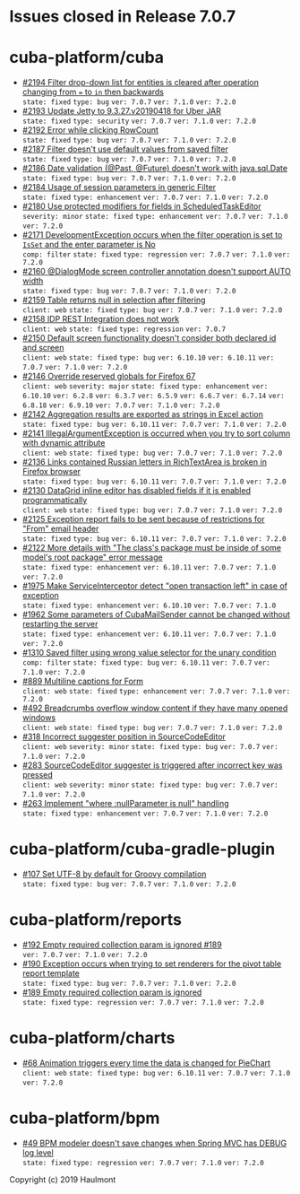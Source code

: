 # Issues closed in Release 7.0.7

# cuba-platform/cuba

* [#2194 Filter drop-down list for entities is cleared after operation сhanging  from `=` to `in` then backwards](https://github.com/cuba-platform/cuba/issues/2194) \
    `state: fixed` `type: bug` `ver: 7.0.7` `ver: 7.1.0` `ver: 7.2.0` 
* [#2193 Update Jetty to 9.3.27.v20190418 for Uber JAR](https://github.com/cuba-platform/cuba/issues/2193) \
    `state: fixed` `type: security` `ver: 7.0.7` `ver: 7.1.0` `ver: 7.2.0` 
* [#2192 Error while clicking RowCount](https://github.com/cuba-platform/cuba/issues/2192) \
    `state: fixed` `type: bug` `ver: 7.0.7` `ver: 7.1.0` `ver: 7.2.0` 
* [#2187 Filter doesn't use default values from saved filter ](https://github.com/cuba-platform/cuba/issues/2187) \
    `state: fixed` `type: bug` `ver: 7.0.7` `ver: 7.1.0` `ver: 7.2.0` 
* [#2186 Date validation (@Past, @Future) doesn't work with java.sql.Date](https://github.com/cuba-platform/cuba/issues/2186) \
    `state: fixed` `type: bug` `ver: 7.0.7` `ver: 7.1.0` `ver: 7.2.0` 
* [#2184 Usage of session parameters in generic Filter](https://github.com/cuba-platform/cuba/issues/2184) \
    `state: fixed` `type: enhancement` `ver: 7.0.7` `ver: 7.1.0` `ver: 7.2.0` 
* [#2180 Use protected modifiers for fields in ScheduledTaskEditor](https://github.com/cuba-platform/cuba/issues/2180) \
    `severity: minor` `state: fixed` `type: enhancement` `ver: 7.0.7` `ver: 7.1.0` `ver: 7.2.0` 
* [#2171 DevelopmentException occurs when the filter operation is set to `IsSet` and the enter parameter is No](https://github.com/cuba-platform/cuba/issues/2171) \
    `comp: filter` `state: fixed` `type: regression` `ver: 7.0.7` `ver: 7.1.0` `ver: 7.2.0` 
* [#2160 @DialogMode screen controller annotation doesn't support AUTO width](https://github.com/cuba-platform/cuba/issues/2160) \
    `state: fixed` `type: bug` `ver: 7.0.7` `ver: 7.1.0` `ver: 7.2.0` 
* [#2159 Table returns null in selection after filtering](https://github.com/cuba-platform/cuba/issues/2159) \
    `client: web` `state: fixed` `type: bug` `ver: 7.0.7` `ver: 7.1.0` `ver: 7.2.0` 
* [#2158 IDP REST Integration does not work](https://github.com/cuba-platform/cuba/issues/2158) \
    `client: web` `state: fixed` `type: regression` `ver: 7.0.7` 
* [#2150 Default screen functionality doesn't consider both declared id and screen](https://github.com/cuba-platform/cuba/issues/2150) \
    `client: web` `state: fixed` `type: bug` `ver: 6.10.10` `ver: 6.10.11` `ver: 7.0.7` `ver: 7.1.0` `ver: 7.2.0` 
* [#2146 Override reserved globals for Firefox 67](https://github.com/cuba-platform/cuba/issues/2146) \
    `client: web` `severity: major` `state: fixed` `type: enhancement` `ver: 6.10.10` `ver: 6.2.8` `ver: 6.3.7` `ver: 6.5.9` `ver: 6.6.7` `ver: 6.7.14` `ver: 6.8.18` `ver: 6.9.10` `ver: 7.0.7` `ver: 7.1.0` `ver: 7.2.0` 
* [#2142 Aggregation results are exported as strings in Excel action](https://github.com/cuba-platform/cuba/issues/2142) \
    `state: fixed` `type: bug` `ver: 6.10.11` `ver: 7.0.7` `ver: 7.1.0` `ver: 7.2.0` 
* [#2141 IllegalArgumentException is occurred when you try to sort column with dynamic attribute](https://github.com/cuba-platform/cuba/issues/2141) \
    `client: web` `state: fixed` `type: bug` `ver: 7.0.7` `ver: 7.1.0` `ver: 7.2.0` 
* [#2136 Links contained Russian letters in RichTextArea is broken in Firefox browser](https://github.com/cuba-platform/cuba/issues/2136) \
    `state: fixed` `type: bug` `ver: 6.10.11` `ver: 7.0.7` `ver: 7.1.0` `ver: 7.2.0` 
* [#2130 DataGrid inline editor has disabled fields if it is enabled programmatically](https://github.com/cuba-platform/cuba/issues/2130) \
    `client: web` `state: fixed` `type: bug` `ver: 7.0.7` `ver: 7.1.0` `ver: 7.2.0` 
* [#2125 Exception report fails to be sent because of restrictions for "From" email header](https://github.com/cuba-platform/cuba/issues/2125) \
    `state: fixed` `type: bug` `ver: 6.10.11` `ver: 7.0.7` `ver: 7.1.0` `ver: 7.2.0` 
* [#2122 More details with "The class's package must be inside of some model's root package" error message](https://github.com/cuba-platform/cuba/issues/2122) \
    `state: fixed` `type: enhancement` `ver: 6.10.11` `ver: 7.0.7` `ver: 7.1.0` `ver: 7.2.0` 
* [#1975 Make ServiceInterceptor detect "open transaction left" in case of exception](https://github.com/cuba-platform/cuba/issues/1975) \
    `state: fixed` `type: enhancement` `ver: 6.10.10` `ver: 7.0.7` `ver: 7.1.0` 
* [#1962 Some parameters of CubaMailSender cannot be changed without restarting the server](https://github.com/cuba-platform/cuba/issues/1962) \
    `state: fixed` `type: enhancement` `ver: 6.10.11` `ver: 7.0.7` `ver: 7.1.0` `ver: 7.2.0` 
* [#1310 Saved filter using wrong value selector for the unary condition](https://github.com/cuba-platform/cuba/issues/1310) \
    `comp: filter` `state: fixed` `type: bug` `ver: 6.10.11` `ver: 7.0.7` `ver: 7.1.0` `ver: 7.2.0` 
* [#889 Multiline captions for Form](https://github.com/cuba-platform/cuba/issues/889) \
    `client: web` `state: fixed` `type: enhancement` `ver: 7.0.7` `ver: 7.1.0` `ver: 7.2.0` 
* [#492 Breadcrumbs overflow window content if they have many opened windows](https://github.com/cuba-platform/cuba/issues/492) \
    `client: web` `state: fixed` `type: bug` `ver: 7.0.7` `ver: 7.1.0` `ver: 7.2.0` 
* [#318 Incorrect suggester position in SourceCodeEditor](https://github.com/cuba-platform/cuba/issues/318) \
    `client: web` `severity: minor` `state: fixed` `type: bug` `ver: 7.0.7` `ver: 7.1.0` `ver: 7.2.0` 
* [#283 SourceCodeEditor suggester is triggered after incorrect key was pressed](https://github.com/cuba-platform/cuba/issues/283) \
    `client: web` `severity: minor` `state: fixed` `type: bug` `ver: 7.0.7` `ver: 7.1.0` `ver: 7.2.0` 
* [#263 Implement "where :nullParameter is null" handling](https://github.com/cuba-platform/cuba/issues/263) \
    `state: fixed` `type: enhancement` `ver: 7.0.7` `ver: 7.1.0` `ver: 7.2.0` 

# cuba-platform/cuba-gradle-plugin

* [#107 Set UTF-8 by default for Groovy compilation](https://github.com/cuba-platform/cuba-gradle-plugin/issues/107) \
    `state: fixed` `type: bug` `ver: 7.0.7` `ver: 7.1.0` `ver: 7.2.0` 

# cuba-platform/reports

* [#192 Empty required collection param is ignored #189](https://github.com/cuba-platform/reports/pull/192) \
    `ver: 7.0.7` `ver: 7.1.0` `ver: 7.2.0` 
* [#190 Exception occurs when trying to set renderers for the pivot table report template](https://github.com/cuba-platform/reports/issues/190) \
    `state: fixed` `type: bug` `ver: 7.0.7` `ver: 7.1.0` `ver: 7.2.0` 
* [#189 Empty required collection param is ignored](https://github.com/cuba-platform/reports/issues/189) \
    `state: fixed` `type: regression` `ver: 7.0.7` `ver: 7.1.0` `ver: 7.2.0` 

# cuba-platform/charts

* [#68 Animation triggers every time the data is changed for PieChart](https://github.com/cuba-platform/charts/issues/68) \
    `client: web` `state: fixed` `type: bug` `ver: 6.10.11` `ver: 7.0.7` `ver: 7.1.0` `ver: 7.2.0` 

# cuba-platform/bpm

* [#49 BPM modeler doesn't save changes when Spring MVC has DEBUG log level](https://github.com/cuba-platform/bpm/issues/49) \
    `state: fixed` `type: regression` `ver: 7.0.7` `ver: 7.1.0` `ver: 7.2.0` 


Copyright (c) 2019 Haulmont
